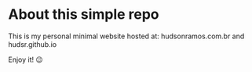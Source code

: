 # About this simple repo

This is my personal minimal website hosted at: hudsonramos.com.br and hudsr.github.io

Enjoy it! 😉
